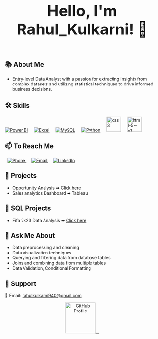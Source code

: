 <h2 align="center" style="font-size: 50px;">Hello, I'm Rahul_Kulkarni! 👋</h2>



 <p align="right">
 <img><a href="/gifs/cartoon-character-2d-3oKIPEqDGUULpEU0aQ/fullscreen"></a></img>
</p>


## 📚 About Me

- <h align = "left" >Entry-level Data Analyst with a passion for extracting insights from complex datasets and utilizing statistical techniques to drive informed business decisions.</h>



## 🛠 Skills

[![Power BI](https://img.icons8.com/color/48/power-bi.png)](https://powerbi.microsoft.com/)
&nbsp;&nbsp;&nbsp;
[![Excel](https://img.icons8.com/color/48/microsoft-excel-2019--v1.png)](https://www.microsoft.com/en-us/microsoft-365/excel)
&nbsp;&nbsp;&nbsp;
[![MySQL](https://img.icons8.com/color/48/mysql-logo.png)](https://www.mysql.com/)
&nbsp;&nbsp;&nbsp;
[![Python](https://img.icons8.com/color/48/python--v1.png)](https://www.python.org/)
&nbsp;&nbsp;&nbsp;
<img width="48" height="48" src="https://img.icons8.com/color/144/css3.png" alt="css3" title="CSS"/>
&nbsp;&nbsp;&nbsp;
<img width="48" height="48" src="https://img.icons8.com/color/48/html-5--v1.png" alt="html-5--v1"  title="HTML"/>


## 📫 To Reach Me
&nbsp;
<a href="tel:+91-8884553255">
  <img src="https://img.icons8.com/color/48/000000/phone.png" alt="Phone" title="Phone: +91-8884553255">
</a>
&nbsp;&nbsp;&nbsp;
<a href="mailto:rahulkulkarni940@gmail.com">
  <img src="https://img.icons8.com/color/48/000000/email.png" alt="Email" title="Email: rahulkulkarni940@gmail.com">
</a>
&nbsp;&nbsp;&nbsp;
<a href="https://www.linkedin.com/in/rahul-kulkarni-446499189/">
  <img src="https://img.icons8.com/color/48/000000/linkedin.png" alt="LinkedIn" title="LinkedIn Profile">
</a>


## 🔭 Projects

- Opportunity Analysis ➡ [Click here](link_to_personal_portfolio)
- Sales analytics Dashboard ➡ Tableau

## 🔭 SQL Projects
-  Fifa 2k23 Data Analysis ➡ [Click here](link_to_personal_portfolio)


## 💬 Ask Me About

- Data preprocessing and cleaning
- Data visualization techniques
- Querying and filtering data from database tables
- Joins and combining data from multiple tables
- Data Validation, Conditional Formatting 

## 🙏 Support

📧 Email: [rahulkulkarni940@gmail.com](mailto:rahulkulkarni940@gmail.com)


<div align="center">
  <a href="https://github.com/username">
    <img src="https://img.icons8.com/color/48/000000/github.png" alt="GitHub Profile" width="100px">
  </a>
</div>
